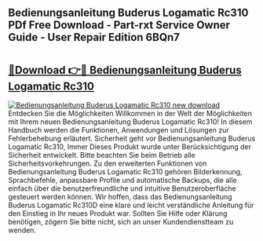 ## Bedienungsanleitung Buderus Logamatic Rc310 PDf Free Download - Part-rxt Service Owner Guide - User Repair Edition 6BQn7

# <h2><a href="http://df662uy.blite.top/?on=Bedienungsanleitung+Buderus+Logamatic+Rc310">🔗Download 👉🔴 Bedienungsanleitung Buderus Logamatic Rc310</a></h2>

[![Bedienungsanleitung Buderus Logamatic Rc310 new download](https://i.imgur.com/lujVjoI.png)](http://df662uy.blite.top/?on=Bedienungsanleitung+Buderus+Logamatic+Rc310)
Entdecken Sie die Möglichkeiten Willkommen in der Welt der Möglichkeiten mit Ihrem neuen Bedienungsanleitung Buderus Logamatic Rc310! In diesem Handbuch werden die Funktionen, Anwendungen und Lösungen zur Fehlerbehebung erläutert. Sicherheit geht vor Bedienungsanleitung Buderus Logamatic Rc310, Immer Dieses Produkt wurde unter Berücksichtigung der Sicherheit entwickelt. Bitte beachten Sie beim Betrieb alle Sicherheitsvorkehrungen. Zu den erweiterten Funktionen von Bedienungsanleitung Buderus Logamatic Rc310 gehören Bilderkennung, Sprachbefehle, anpassbare Profile und automatische Backups, die alle einfach über die benutzerfreundliche und intuitive Benutzeroberfläche gesteuert werden können. Wir hoffen, dass das Bedienungsanleitung Buderus Logamatic Rc310D eine klare und leicht verständliche Anleitung für den Einstieg in Ihr neues Produkt war. Sollten Sie Hilfe oder Klärung benötigen, zögern Sie bitte nicht, sich an unser Kundendienstteam zu wenden.
